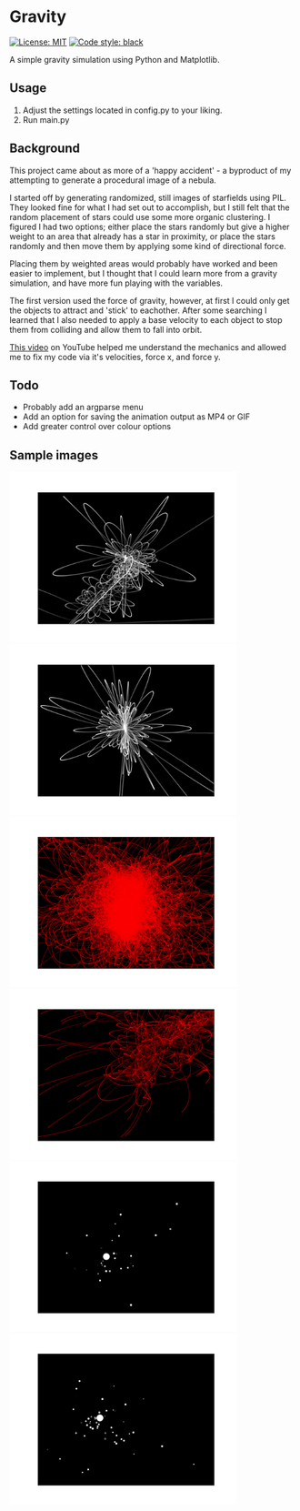 # Gravity

 [![License: MIT](https://img.shields.io/badge/License-MIT-yellow.svg)](https://opensource.org/licenses/MIT)
 [![Code style: black](https://img.shields.io/badge/code%20style-black-000000.svg)](https://github.com/psf/black)

A simple gravity simulation using Python and Matplotlib.

## Usage

1. Adjust the settings located in config.py to your liking.
2. Run main.py

## Background

This project came about as more of a 'happy accident' - a byproduct of my attempting to generate a procedural image of a nebula.

I started off by generating randomized, still images of starfields using PIL. They looked fine for what I had set out to accomplish, but I still felt that the random placement of stars could use some more organic clustering. I figured I had two options; either place the stars randomly but give a higher weight to an area that already has a star in proximity, or place the stars randomly and then move them by applying some kind of directional force.

Placing them by weighted areas would probably have worked and been easier to implement, but I thought that I could learn more from a gravity simulation, and have more fun playing with the variables.

The first version used the force of gravity, however, at first I could only get the objects to attract and 'stick' to eachother. After some searching I learned that I also needed to apply a base velocity to each object to stop them from colliding and allow them to fall into orbit.

[This video](https://www.youtube.com/watch?v=WTLPmUHTPqo) on YouTube helped me understand the mechanics and allowed me to fix my code via it's velocities, force x, and force y.

## Todo

- Probably add an argparse menu
- Add an option for saving the animation output as MP4 or GIF
- Add greater control over colour options

## Sample images

<img src="https://github.com/zachvance/gravity/blob/main/images/sample1.png" alt="Sample 1" width="400"/><img src="https://github.com/zachvance/gravity/blob/main/images/sample2.png" alt="Sample 2" width="400"/>
<img src="https://github.com/zachvance/gravity/blob/main/images/sample3.png" alt="Sample 3" width="400"/><img src="https://github.com/zachvance/gravity/blob/main/images/sample4.png" alt="Sample 4" width="400"/>
<img src="https://github.com/zachvance/gravity/blob/main/images/sample5.png" alt="Sample 5" width="400"/><img src="https://github.com/zachvance/gravity/blob/main/images/sample6.png" alt="Sample 6" width="400"/>
